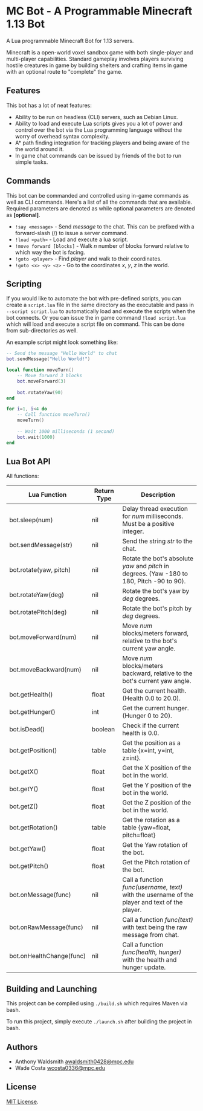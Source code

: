 # MC Bot - A Programmable Minecraft 1.13 Bot

A Lua programmable Minecraft Bot for 1.13 servers.

Minecraft is a open-world voxel sandbox game with both single-player and multi-player capabilities.
Standard gameplay involves players surviving hostile creatures in game by building shelters and crafting
items in game with an optional route to "complete" the game.

## Features

This bot has a lot of neat features:

- Ability to be run on headless (CLI) servers, such as Debian Linux.
- Ability to load and execute Lua scripts gives you a lot of power and control
  over the bot via the Lua programming language without the worry of overhead syntax complexity.
- A* path finding integration for tracking players and being aware of the the world around it.
- In game chat commands can be issued by friends of the bot to run simple tasks.

## Commands

This bot can be commanded and controlled using in-game commands
as well as CLI commands. Here's a list of all the commands that
are available. Required parameters are denoted as **<required>**
while optional parameters are denoted as **[optional]**.

- `!say <message>` - Send *message* to the chat. This can be prefixed with a forward-slash (/) to issue a server command.
- `!load <path>` - Load and execute a lua script.
- `!move forward [blocks]` - Walk *n* number of blocks forward relative to which way the bot is facing.
- `!goto <player>` - Find *player* and walk to their coordinates.
- `!goto <x> <y> <z>` - Go to the coordinates *x*, *y*, *z* in the world.

## Scripting

If you would like to automate the bot with pre-defined scripts,
you can create a `script.lua` file in the same directory as the
executable and pass in `--script script.lua` to
automatically load and execute the scripts when the bot connects. Or
you can issue the in game command `!load script.lua` which will
load and execute a script file on command. This can be done from
sub-directories as well.

An example script might look something like:

```lua
-- Send the message "Hello World" to chat
bot.sendMessage("Hello World!")

local function moveTurn()
	-- Move forward 3 blocks
	bot.moveForward(3)
	
	bot.rotateYaw(90)
end

for i=1, i<4 do
	-- Call function moveTurn()
	moveTurn()
	
	-- Wait 1000 milliseconds (1 second)
	bot.wait(1000)
end
```

## Lua Bot API

All functions:

| Lua Function             | Return Type | Description                                                                                    |
|--------------------------|-------------|------------------------------------------------------------------------------------------------|
| bot.sleep(num)           | nil         | Delay thread execution for *num* milliseconds. Must be a positive integer.                     |
| bot.sendMessage(str)     | nil         | Send the string *str* to the chat.                                                             |
| bot.rotate(yaw, pitch)   | nil         | Rotate the bot's absolute *yaw* and *pitch* in degrees. (Yaw -180 to 180, Pitch -90 to 90).    |
| bot.rotateYaw(deg)       | nil         | Rotate the bot's yaw by *deg* degrees.                                                         |
| bot.rotatePitch(deg)     | nil         | Rotate the bot's pitch by *deg* degrees.                                                       |
| bot.moveForward(num)     | nil         | Move *num* blocks/meters forward, relative to the bot's current yaw angle.                     |
| bot.moveBackward(num)    | nil         | Move *num* blocks/meters backward, relative to the bot's current yaw angle.                    |
| bot.getHealth()          | float       | Get the current health. (Health 0.0 to 20.0).                                                  |
| bot.getHunger()          | int         | Get the current hunger. (Hunger 0 to 20).                                                      |
| bot.isDead()             | boolean     | Check if the current health is 0.0.                                                            |
| bot.getPosition()        | table       | Get the position as a table {x=int, y=int, z=int}.                                             |
| bot.getX()               | float       | Get the X position of the bot in the world.                                                    |
| bot.getY()               | float       | Get the Y position of the bot in the world.                                                    |
| bot.getZ()               | float       | Get the Z position of the bot in the world.                                                    |
| bot.getRotation()        | table       | Get the rotation as a table {yaw=float, pitch=float}                                           |
| bot.getYaw()             | float       | Get the Yaw rotation of the bot.                                                               |
| bot.getPitch()           | float       | Get the Pitch rotation of the bot.                                                             |
| bot.onMessage(func)      | nil         | Call a function *func(username, text)* with the username of the player and text of the player. |
| bot.onRawMessage(func)   | nil         | Call a function *func(text)* with text being the raw message from chat.                        |
| bot.onHealthChange(func) | nil         | Call a function *func(health, hunger)* with the health and hunger update.                      |



## Building and Launching

This project can be compiled using `./build.sh` which requires Maven via bash.

To run this project, simply execute `./launch.sh` after building the project in bash.


## Authors
- Anthony Waldsmith [awaldsmith0428@mpc.edu](mailto:awaldsmith0428@mpc.edu)
- Wade Costa [wcosta0336@mpc.edu](mailto:wcosta0336@mpc.edu)

## License

[MIT License](./LICENSE).
